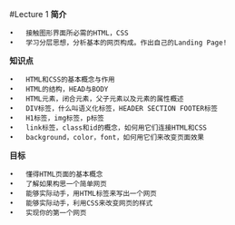 #Lecture 1
**简介**

	•	接触图形界面所必需的HTML，CSS
	•	学习分层思想，分析基本的网页构成。作出自己的Landing Page!
**知识点**

	•	HTML和CSS的基本概念与作用
	•	HTML的结构，HEAD与BODY 
	•	HTML元素，闭合元素，父子元素以及元素的属性概述
	•	DIV标签，什么叫语义化标签，HEADER SECTION FOOTER标签
	•	H1标签，img标签，p标签
	•	link标签，class和id的概念，如何用它们连接HTML和CSS
	•	background，color，font，如何用它们来改变页面效果
**目标**

	•	懂得HTML页面的基本概念
	•	了解如果构思一个简单网页
	•	能够实际动手，用HTML标签来写出一个网页
	•	能够实际动手，利用CSS来改变网页的样式
	•	实现你的第一个网页
